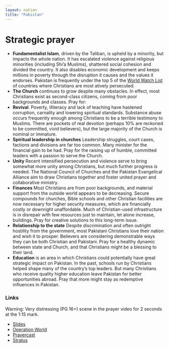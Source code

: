 ```yaml
---
layout: nation
title: "Pakistan"
---
```


# Strategic prayer

- **Fundamentalist Islam**, driven by the Taliban, is upheld by a minority, but impacts the whole nation. It has escalated violence against religious minorities (including Shi’a Muslims), shattered social cohesion and divided the country. It also disables economic development and keeps millions in poverty through the disruption it causes and the values it endorses. Pakistan is frequently under the top 5 of the [World Watch List](https://www.opendoors.org.za/christian-persecution/world-watch-list-2022/) of countries where Christians are most atively persecuted.
- **The Church** continues to grow despite many obstacles. In effect, most Christians exist as second-class citizens, coming from poor backgrounds and classes. Pray for:
- **Revival**. Poverty, illiteracy and lack of teaching have hastened corruption, carnality and lowering spiritual standards. Substance abuse occurs frequently enough among Christians to be a terrible testimony to Muslims. There are pockets of real devotion (perhaps 10% are reckoned to be committed, vivid believers), but the large majority of the Church is nominal or immature.
- **Spiritual leadership in churches** Leadership struggles, court cases, factions and divisions are far too common. Many minister for the financial gain to be had. Pray for the raising up of humble, committed leaders with a passion to serve the Church.
- **Unity** Recent intensified persecution and violence serve to bring somewhat more unity among Christians, but much further progress is needed. The National Council of Churches and the Pakistan Evangelical Alliance aim to draw Christians together and foster united prayer and collaborative ministry.
- **Finances** Most Christians are from poor backgrounds, and material support from the outside world appears to be decreasing. Secure compounds for churches, Bible schools and other Christian facilities are now necessary for higher security measures, which are financially costly or downright unaffordable. Much of Christian-used infrastructure is in disrepair with few resources just to maintain, let alone increase, buildings. Pray for creative solutions to this long-term issue.
- **Relationship to the state** Despite discrimination and often outright hostility from the government, most Pakistani Christians love their nation and wish it to prosper. Believers are considering demonstrable ways they can be both Christian and Pakistani. Pray for a healthy dynamic between state and Church, and that Christians might be a blessing to their land.
- **Education** is an area in which Christians could potentially have great strategic impact on Pakistan. In the past, schools run by Christians helped shape many of the country’s top leaders. But many Christians who receive quality higher education leave Pakistan for better opportunities abroad. Pray that more might stay as redemptive influences in Pakistan.

### Links

Warning: Very distressing (PG 16+) scene in the prayer video for 2 seconds at the 1:15 mark.

- [Slides](http://kyk.kiekies.net/?src=https://ccwaterkloof.github.io/prayer/slides/pakistan.md)
- [Operation World](https://operationworld.org/locations/pakistan/)
- [Prayercast](https://prayercast.com/pakistan.html)
- [Stratus](https://globe.stratus.earth/country-explorer/PAK)
